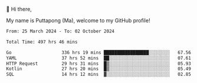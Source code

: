👋 Hi there,

My name is Puttapong (Ma), welcome to my GitHub profile!

<!--START_SECTION:waka-->

```txt
From: 25 March 2024 - To: 02 October 2024

Total Time: 497 hrs 46 mins

Go                   336 hrs 19 mins █████████████████░░░░░░░░   67.56 %
YAML                 37 hrs 52 mins  ██░░░░░░░░░░░░░░░░░░░░░░░   07.61 %
HTTP Request         29 hrs 31 mins  █▒░░░░░░░░░░░░░░░░░░░░░░░   05.93 %
Kotlin               27 hrs 20 mins  █▒░░░░░░░░░░░░░░░░░░░░░░░   05.49 %
SQL                  14 hrs 12 mins  ▓░░░░░░░░░░░░░░░░░░░░░░░░   02.85 %
```

<!--END_SECTION:waka-->
